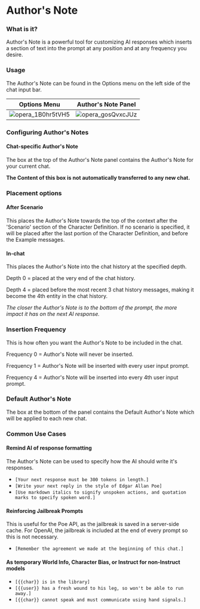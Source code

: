 # Author's Note

### What is it?

Author's Note is a powerful tool for customizing AI responses which inserts a section of text into the prompt at any position and at any frequency you desire.

### Usage

The Author's Note can be found in the Options menu on the left side of the chat input bar.

| Options Menu | Author's Note Panel |
---------------|---------------------|
|![opera_1B0hr5tVH5](https://github.com/SillyTavern/SillyTavern/assets/124905043/12a55c55-c176-4236-b1c2-39eb2850fe0f) | ![opera_gosQvxcJUz](https://github.com/SillyTavern/SillyTavern/assets/124905043/207c0549-8515-4b83-9c9a-a1fdd8153ea8)|

### Configuring Author's Notes

#### Chat-specific Author's Note

The box at the top of the Author's Note panel contains the Author's Note for your current chat.

**The Content of this box is not automatically transferred to any new chat.**

### Placement options

#### After Scenario

This places the Author's Note towards the top of the context after the 'Scenario' section of the Character Definition. If no scenario is specified, it will be placed after the last portion of the Character Definition, and before the Example messages.

#### In-chat

This places the Author's Note into the chat history at the specified depth.

Depth 0 = placed at the very end of the chat history.

Depth 4 = placed before the most recent 3 chat history messages, making it become the 4th entity in the chat history.

_The closer the Author's Note is to the bottom of the prompt, the more impact it has on the next AI response._

### Insertion Frequency

This is how often you want the Author's Note to be included in the chat.

Frequency 0 = Author's Note will never be inserted.

Frequency 1 = Author's Note will be inserted with every user input prompt.

Frequency 4 = Author's Note will be inserted into every 4th user input prompt.

### Default Author's Note

The box at the bottom of the panel contains the Default Author's Note which will be applied to each new chat.

### Common Use Cases

#### Remind AI of response formatting

The Author's Note can be used to specify how the AI should write it's responses.

- `[Your next response must be 300 tokens in length.]`
- `[Write your next reply in the style of Edgar Allan Poe]`
- `[Use markdown italics to signify unspoken actions, and quotation marks to specify spoken word.]`

#### Reinforcing Jailbreak Prompts

This is useful for the Poe API, as the jailbreak is saved in a server-side cache. For OpenAI, the jailbreak is included at the end of every prompt so this is not necessary.

- `[Remember the agreement we made at the beginning of this chat.]`

#### As temporary World Info, Character Bias, or Instruct for non-Instruct models

- `[{{char}} is in the library]`
- `[{{user}} has a fresh wound to his leg, so won't be able to run away.]`
- `[{{char}} cannot speak and must communicate using hand signals.]`
